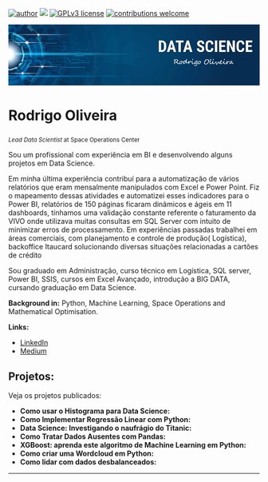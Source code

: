 [![author](https://img.shields.io/badge/author-rodrigooli-red.svg)](https://www.linkedin.com/in/rodrigo-oliveira-bi) [![](https://img.shields.io/badge/python-3.7+-blue.svg)](https://www.python.org/downloads/release/python-365/) [![GPLv3 license](https://img.shields.io/badge/License-GPLv3-blue.svg)](http://perso.crans.org/besson/LICENSE.html) [![contributions welcome](https://img.shields.io/badge/contributions-welcome-brightgreen.svg?style=flat)](https://github.com/ROLIVEIRABI/Data_Science)

<p align="center">
  <img src="https://github.com/ROLIVEIRABI/Data_Science/blob/master/banner%20data%20science%20Rodrigo%20Oliveira.jpg" >
</p>

# Rodrigo Oliveira
<sub>*Lead Data Scientist* at Space Operations Center</sub>

Sou um profissional com experiência em BI e desenvolvendo alguns projetos em Data Science.

Em minha última experiência contribuí para a automatização de vários relatórios que eram mensalmente manipulados com Excel e Power Point.
Fiz o mapeamento dessas atividades e automatizei esses indicadores para o Power BI, relatórios de 150 páginas ficaram dinâmicos e ágeis em 11 dashboards, tínhamos uma validação constante referente o faturamento da VIVO onde utilizava muitas consultas em SQL Server com intuito de minimizar erros de processamento.
Em experiências passadas trabalhei em áreas comerciais, com planejamento e controle de produção( Logística), backoffice  Itaucard solucionando diversas situações relacionadas a cartões de crédito

Sou graduado em Administração, curso técnico em Logística,  SQL server, Power BI, SSIS, cursos em Excel Avançado,  introdução a BIG DATA, cursando graduação em Data Science.


**Background in:** Python, Machine Learning, Space Operations and Mathematical Optimisation.

**Links:**

* [LinkedIn](https://www.linkedin.com/in/rodrigo-oliveira-bi/)
* [Medium](https://www.medium.com)


## Projetos:
Veja os projetos publicados:

* **Como usar o Histograma para Data Science:**
* **Como Implementar Regressão Linear com Python:** 
* **Data Science: Investigando o naufrágio do Titanic:** 
* **Como Tratar Dados Ausentes com Pandas:** 
* **XGBoost: aprenda este algoritmo de Machine Learning em Python:** 
* **Como criar uma Wordcloud em Python:** 
* **Como lidar com dados desbalanceados:** 

---
